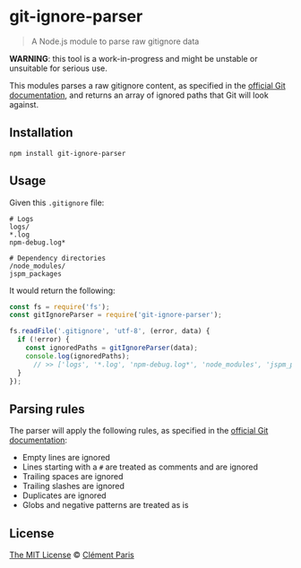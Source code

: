 # git-ignore-parser
> A Node.js module to parse raw gitignore data

**WARNING**: this tool is a work-in-progress and might be unstable or unsuitable for serious use.

This modules parses a raw gitignore content, as specified in the [official Git documentation](https://git-scm.com/docs/gitignore#_pattern_format), and returns an array of ignored paths that Git will look against.

## Installation
```
npm install git-ignore-parser
```

## Usage
Given this `.gitignore` file:
```.gitignore
# Logs
logs/
*.log
npm-debug.log*

# Dependency directories
/node_modules/
jspm_packages
```

It would return the following:
```js
const fs = require('fs');
const gitIgnoreParser = require('git-ignore-parser');

fs.readFile('.gitignore', 'utf-8', (error, data) {
  if (!error) {
    const ignoredPaths = gitIgnoreParser(data);
    console.log(ignoredPaths);
      // >> ['logs', '*.log', 'npm-debug.log*', 'node_modules', 'jspm_packages']
  }
});
```

## Parsing rules
The parser will apply the following rules, as specified in the [official Git documentation](https://git-scm.com/docs/gitignore#_pattern_format):

- Empty lines are ignored
- Lines starting with a `#` are treated as comments and are ignored
- Trailing spaces are ignored
- Trailing slashes are ignored
- Duplicates are ignored
- Globs and negative patterns are treated as is

## License
[The MIT License](https://opensource.org/licenses/MIT) © [Clément Paris](http://www.clementparis.fr)
